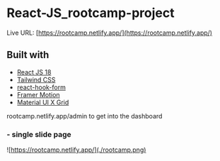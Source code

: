 # React-JS_rootcamp-project

Live URL: [https://rootcamp.netlify.app/](https://rootcamp.netlify.app/)

## Built with
- [React JS 18](https://beta.reactjs.org/)
- [Tailwind CSS](https://tailwindcss.com/)
- [react-hook-form](https://react-hook-form.com/)
- [Framer Motion](https://www.framer.com/motion/)
- [Material UI X Grid](https://mui.com/x/introduction/)

 rootcamp.netlify.app/admin to get into the dashboard

### - single slide page

![https://rootcamp.netlify.app/](./rootcamp.png)
